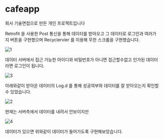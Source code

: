 # cafeapp
회사 기술면접으로 만든 개인 프로젝트입니다


Retrofit 을 사용한 Post 통신을 통해 데이터를 받아오고 그 데이터로 로그인과 여러가지 버튼을 구현했으며
Recyclervier 를 이용해 무한 스크롤을 구현했습니다.


![1](https://user-images.githubusercontent.com/105340085/217992962-cb599b94-cb83-46f7-a39d-9779f21a8410.PNG)


데이터 서버에서 접근 가능한 아이디와 비밀번호가 아니면 접근할수없고 인가된 데이터라면 로그인이 됩니다.


![3](https://user-images.githubusercontent.com/105340085/217993141-87757ad6-1fde-45cc-b0fb-bd9beb1c442a.PNG)


아래와같이 받아온 데이터의 Log.d 를 통해 성공여부와 데이터를 잘 받아오는지 확인할수 있었습니다.


![2](https://user-images.githubusercontent.com/105340085/217992966-87019174-9797-4a76-856a-b8bf021e5a81.PNG)


현재는 서버측에서 데이터를 내려서 안보이지만


![4](https://user-images.githubusercontent.com/105340085/217992976-a8819c95-19ab-40c5-b82a-b584cea36960.PNG)


데이터가 있으면 위와같이 데이터가 들어가도록 구현해보았습니다.
